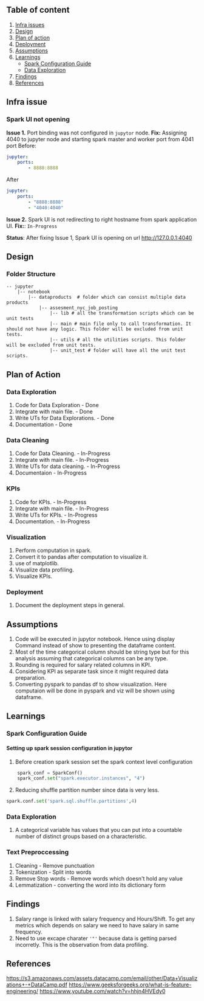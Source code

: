 ## Table of content
1. [ Infra issues ](#infa_issues)
2. [ Design ](#design)
3. [ Plan of action ](#plan_of_action)
4. [ Deployment ](#deployment)
5. [ Assumptions ](#assumptions)
6. [ Learnings ](#learnings)
    * [ Spark Configuration Guide ](#spark_config_guide)
    * [ Data Exploration ](#data_exploration)
6. [ Findings ](#findings)
7. [ References ](#references)
 
<a name="infa_issues"></a>
## Infra issue

### Spark UI not opening

**Issue 1.** Port binding was not configured in `jupytor` node. 
**Fix:**
Assigning 4040 to jupyter node and starting spark master and worker port from 4041 port
Before:
```yaml
jupyter:
    ports:
        - 8888:8888
```
After
```yaml    
jupyter:
    ports:
        - "8888:8888"
        - "4040:4040"
```
**Issue 2.** Spark UI is not redirecting to right hostname from spark application UI.
**Fix:**: `In-Progress`

**Status**: After fixing Issue 1, Spark UI is opening on url http://127.0.0.1:4040

<a name="design"></a>
## Design
### Folder Structure
    -- jupyter
        |-- notebook
            |-- dataproducts  # folder which can consist multiple data products
                |-- assesment_nyc_job_posting
                    |-- lib # all the transformation scripts which can be unit tests
                    |-- main # main file only to call transformation. It should not have any logic. This folder will be excluded from unit tests.
                    |-- utils # all the utilities scripts. This folder will be excluded from unit tests.
                    |-- unit_test # folder will have all the unit test scripts. 

<a name="plan_of_action"></a>
## Plan of Action
### Data Exploration
1. Code for Data Exploration - Done
2. Integrate with main file. - Done
3. Write UTs for Data Explorations. - Done
4. Documentation - Done

### Data Cleaning
1. Code for Data Cleaning. - In-Progress
2. Integrate with main file. - In-Progress
3. Write UTs for data cleaning. - In-Progress
4. Documentaion - In-Progress

### KPIs
1. Code for KPIs. - In-Progress
2. Integrate with main file. - In-Progress
3. Write UTs for KPIs. - In-Progress
4. Documentation. - In-Progress

### Visualization
1. Perform computation in spark.
2. Convert it to pandas after computation to visualize it.
3. use of matplotlib.
4. Visualize data profiling.
5. Visualize KPIs. 

<a name="deployemnt"></a>
### Deployment
1. Document the deployment steps in general.

<a name="assumptions"></a>
## Assumptions
1. Code will be executed in jupytor notebook. Hence using display Command instead of show to presenting the dataframe content.
2. Most of the time categorical column should be string type but for this analysis assuming that categorical columns can be any type.
3. Rounding is required for salary related columns in KPI.
4. Considering KPI as separate task since it might required data preparation.
5. Converting pyspark to pandas df to show visualization. Here computaion will be done in pyspark and viz will be shown using dataframe.

<a name="learnings"></a>
## Learnings

<a name="spark_config_guide"></a>
### Spark Configuration Guide
#### Setting up spark session configuration in jupytor
1. Before creation spark session set the spark context level configuration
```python
    spark_conf = SparkConf()
    spark_conf.set("spark.executor.instances", "4") 
```

2. Reducing shuffle partition number since data is very less.
```python
spark.conf.set('spark.sql.shuffle.partitions',4)
```
<a name="data_exploration"></a>
### Data Exploration
1. A categorical variable has values that you can put into a countable number of distinct groups based on a characteristic.

### Text Preproccessing
1. Cleaning - Remove punctuation
2. Tokenization - Split into words
3. Remove Stop words - Remove words which doesn't hold any value
4. Lemmatization - converting the word into its dictionary form

<a name="findings"></a>
## Findings
1. Salary range is linked with salary frequency and Hours/Shift. To get any metrics which depends on salary we need to have salary in same frequency. 
2. Need to use excape charater `'"'` because data is getting parsed incorretly. This is the observation from data profiling.

<a name="references"></a>
## References
https://s3.amazonaws.com/assets.datacamp.com/email/other/Data+Visualizations+-+DataCamp.pdf
https://www.geeksforgeeks.org/what-is-feature-engineering/
https://www.youtube.com/watch?v=hhjn4HVEdy0
